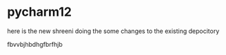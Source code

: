 # pycharm12
here is the new shreeni doing the some changes to the existing depocitory

fbvvbjhbdhgfbrfhjb
